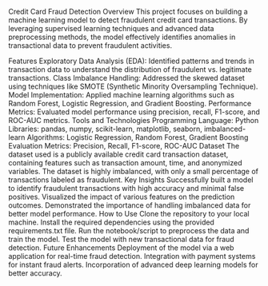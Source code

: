 Credit Card Fraud Detection
Overview
This project focuses on building a machine learning model to detect fraudulent credit card transactions. By leveraging supervised learning techniques and advanced data preprocessing methods, the model effectively identifies anomalies in transactional data to prevent fraudulent activities.

Features
Exploratory Data Analysis (EDA): Identified patterns and trends in transaction data to understand the distribution of fraudulent vs. legitimate transactions.
Class Imbalance Handling: Addressed the skewed dataset using techniques like SMOTE (Synthetic Minority Oversampling Technique).
Model Implementation: Applied machine learning algorithms such as Random Forest, Logistic Regression, and Gradient Boosting.
Performance Metrics: Evaluated model performance using precision, recall, F1-score, and ROC-AUC metrics.
Tools and Technologies
Programming Language: Python
Libraries: pandas, numpy, scikit-learn, matplotlib, seaborn, imbalanced-learn
Algorithms: Logistic Regression, Random Forest, Gradient Boosting
Evaluation Metrics: Precision, Recall, F1-score, ROC-AUC
Dataset
The dataset used is a publicly available credit card transaction dataset, containing features such as transaction amount, time, and anonymized variables.
The dataset is highly imbalanced, with only a small percentage of transactions labeled as fraudulent.
Key Insights
Successfully built a model to identify fraudulent transactions with high accuracy and minimal false positives.
Visualized the impact of various features on the prediction outcomes.
Demonstrated the importance of handling imbalanced data for better model performance.
How to Use
Clone the repository to your local machine.
Install the required dependencies using the provided requirements.txt file.
Run the notebook/script to preprocess the data and train the model.
Test the model with new transactional data for fraud detection.
Future Enhancements
Deployment of the model via a web application for real-time fraud detection.
Integration with payment systems for instant fraud alerts.
Incorporation of advanced deep learning models for better accuracy.
